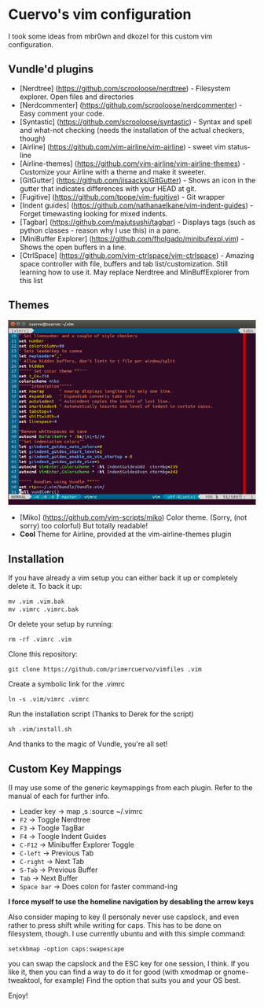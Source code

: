 Cuervo's vim configuration
=========================

I took some ideas from mbr0wn and dkozel for this custom vim configuration.

## Vundle'd plugins ##
* [Nerdtree] (https://github.com/scrooloose/nerdtree) - Filesystem explorer. Open files and directories
* [Nerdcommenter] (https://github.com/scrooloose/nerdcommenter) - Easy comment your code.
* [Syntastic] (https://github.com/scrooloose/syntastic) - Syntax and spell and what-not checking (needs the installation of the actual checkers, though)
* [Airline] (https://github.com/vim-airline/vim-airline) - sweet vim status-line
* [Airline-themes] (https://github.com/vim-airline/vim-airline-themes) - Customize your Airline with a theme and make it sweeter.
* [GitGutter] (https://github.com/jisaacks/GitGutter) - Shows an icon in the gutter that indicates differences with your HEAD at git.
* [Fugitive] (https://github.com/tpope/vim-fugitive) - Git wrapper
* [Indent guides] (https://github.com/nathanaelkane/vim-indent-guides) - Forget timewasting looking for mixed indents.
* [Tagbar] (https://github.com/majutsushi/tagbar) - Displays tags (such as python classes - reason why I use this) in a pane.
* [MiniBuffer Explorer] (https://github.com/fholgado/minibufexpl.vim) - Shows the open buffers in a line.
* [CtrlSpace] (https://github.com/vim-ctrlspace/vim-ctrlspace) - Amazing space controller with file, buffers and tab list/customization. Still learning how to use it. May replace Nerdtree and MinBuffExplorer from this list

## Themes ##
![Alt text](screenshot/screenshot.png?raw=true "This is how it looks like")
* [Miko] (https://github.com/vim-scripts/miko) Color theme. (Sorry, (not sorry) too colorful) But totally readable!
* **Cool** Theme for Airline, provided at the vim-airline-themes plugin

## Installation ##
If you have already a vim setup you can either back it up or completely delete it. To back it up:

    mv .vim .vim.bak
    mv .vimrc .vimrc.bak

Or delete your setup by running:

    rm -rf .vimrc .vim

Clone this repository:

    git clone https://github.com/primercuervo/vimfiles .vim

Create a symbolic link for the .vimrc

    ln -s .vim/vimrc .vimrc

Run the installation script (Thanks to Derek for the script)

    sh .vim/install.sh

And thanks to the magic of Vundle, you're all set!

## Custom Key Mappings ##
(I may use some of the generic keymappings from each plugin. Refer to the manual of each for further info.
* Leader key -> map ,s :source ~/.vimrc
* `F2` -> Toggle Nerdtree
* `F3` -> Toogle TagBar
* `F4` -> Toogle Indent Guides
* `C-F12` -> Minibuffer Explorer Toggle
* `C-left` -> Previous Tab
* `C-right` -> Next Tab
* `S-Tab` -> Previous Buffer
* `Tab` -> Next Buffer
* `Space bar` -> Does colon for faster command-ing

**I force myself to use the homeline navigation by desabling the arrow keys**

Also consider maping <ESC> to <CAPSLOCK> key (I personaly never use capslock, and even rather to press shift while writing for caps.
This has to be done on filesystem, though. I use currently ubuntu and with this simple command:

    setxkbmap -option caps:swapescape

you can swap the capslock and the ESC key for one session, I think. If you like it, then you can find a way to do it for good (with xmodmap or gnome-tweaktool, for example) Find the option that suits you and your OS best.


Enjoy!
